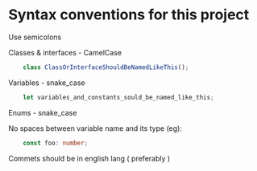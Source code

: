 # Syntax conventions for this project

Use semicolons

Classes & interfaces - CamelCase
```typescript
    class ClassOrInterfaceShouldBeNamedLikeThis();
```

Variables - snake_case
```typescript
    let variables_and_constants_sould_be_named_like_this;
```

Enums - snake_case

No spaces between variable name and its type (eg):
```typescript
    const foo: number;
```

Commets should be in english lang ( preferably )
